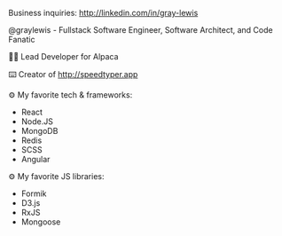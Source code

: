Business inquiries: http://linkedin.com/in/gray-lewis

@graylewis - Fullstack Software Engineer, Software Architect, and Code Fanatic

👨‍💻 Lead Developer for Alpaca

⌨️ Creator of http://speedtyper.app

⚙️ My favorite tech & frameworks: 
- React 
- Node.JS
- MongoDB
- Redis
- SCSS
- Angular

⚙️ My favorite JS libraries: 
- Formik
- D3.js
- RxJS
- Mongoose


<!---
graylewis/graylewis is a ✨ special ✨ repository because its `README.md` (this file) appears on your GitHub profile.
You can click the Preview link to take a look at your changes.
--->
